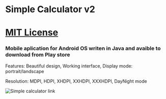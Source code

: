 # Simple Calculator v2
# [MIT License](LICENSE)

### Mobile aplication for Android OS writen in Java and avaible to download from Play store

<p>Features: Beautiful design, Working interface, Display mode: portrait/landscape</p>
<p>Resolution: MDPI, HDPI, XHDPI, XXHDPI, XXXHDPI, DayNight mode</p>

![Simple calculator link](https://play.google.com/store/apps/details?id=com.martinatanasov.simplecalculatorv2)
